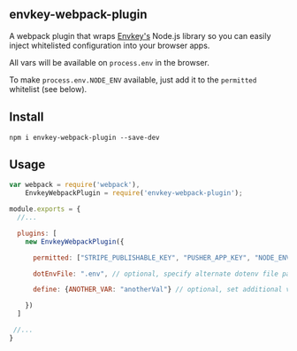 ## envkey-webpack-plugin

A webpack plugin that wraps [Envkey's](https://www.envkey.com) Node.js library so you can easily inject whitelisted configuration into your browser apps.

All vars will be available on `process.env` in the browser.

To make `process.env.NODE_ENV` available, just add it to the `permitted` whitelist (see below).

## Install

`npm i envkey-webpack-plugin --save-dev`

## Usage

```javascript
var webpack = require('webpack'),
    EnvkeyWebpackPlugin = require('envkey-webpack-plugin');

module.exports = {
  //...

  plugins: [
    new EnvkeyWebpackPlugin({

      permitted: ["STRIPE_PUBLISHABLE_KEY", "PUSHER_APP_KEY", "NODE_ENV"], // required, specify whitelist of vars to pull from Envkey -- you can also include "NODE_ENV" to make that available

      dotEnvFile: ".env", // optional, specify alternate dotenv file path like ".env.staging"

      define: {ANOTHER_VAR: "anotherVal"} // optional, set additional vars on `process.env`

    })
  ]

 //...
}
```
